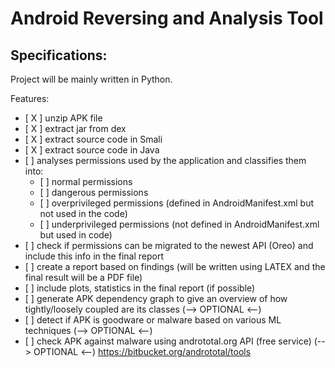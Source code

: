 # Android Reversing and Analysis Tool

## Specifications:
Project will be mainly written in Python. 

Features: <br/>
*    \[ X \] unzip APK file <br/>
*    \[ X \] extract jar from dex <br/>
*    \[ X \] extract source code in Smali <br/>
*    \[ X \] extract source code in Java <br/>
*    \[ \] analyses permissions used by the application and classifies them into: <br/>
     * \[ \] normal permissions
     * \[ \] dangerous permissions
     * \[ \] overprivileged permissions (defined in AndroidManifest.xml but not used in the code)
     * \[ \] underprivileged permissions (not defined in AndroidManifest.xml but used in code) <br/>
*   \[ \] check if permissions can be migrated to the newest API (Oreo) and include this info in the final report 
*   \[ \] create a report based on findings (will be written using LATEX and the final result will be a PDF file)
*   \[ \] include plots, statistics in the final report (if possible)
*   \[ \] generate APK dependency graph to give an overview of how tightly/loosely coupled are its classes (--> OPTIONAL <--)
*   \[ \] detect if APK is goodware or malware based on various ML techniques (--> OPTIONAL <--)
*   \[ \] check APK against malware using andrototal.org API (free service) (--> OPTIONAL <--) https://bitbucket.org/andrototal/tools <br/>


